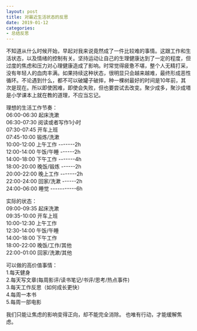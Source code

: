 ```yaml
---
layout: post
title: 对最近生活状态的反思
date: 2019-01-12
categories:
- 总结反思
---
```


不知道从什么时候开始，早起对我来说竟然成了一件比较难的事情。这跟工作和生活状态，以及情绪的控制有关。坚持运动让自己的生理健康达到了一定的程度，但过度的焦虑和压力对心理健康造成了影响。时常觉得疲惫不堪，整个人无精打采，没有年轻人的血肉丰满。如果持续这种状态，很明显只会越来越难，最终形成恶性循环。不论遇到什么，都不可以破罐子破摔，种一棵树最好的时间是10年前，其次是现在。所以即使困难，即使会失败，但也要尝试去改变。聚少成多，聚沙成塔是小学课本上就在教的道理，不应当忘记。

理想的生活工作节奏：  
06:00-06:30 起床洗漱  
06:30-07:30 阅读或者写作1小时  
07:30-07:45 开车上班   
07:45-10:00 锻炼/洗漱  
10:00-12:00 上午工作 -------2h  
12:00-14:00 午饭/午睡 ------2h  
14:00-18:00 下午工作 -------4h  
18:00-20:00 晚饭/锻炼 ------2h  
20:00-22:00 晚上工作 -------2h  
22:00-24:00 回家/洗漱 ------2h  
24:00-06:00 睡觉 -----------6h  

实际的状态：  
09:00-09:35 起床洗漱  
09:35-10:00 开车上班  
10:00-12:30 上午工作  
12:30-14:00 午饭/午睡  
14:00-18:00 下午工作  
18:00-22:00 晚饭/工作/其他  
22:00-01:00 回家/洗漱/其他  

可以做的高价值事情：  
1.每天健身  
2.每天写文章(每周影评/读书笔记/书评/思考/热点事件)  
3.每天工作反思（如何成长更快）  
4.每周一本书  
5.每周一部电影

我们只能让焦虑的影响变得正向，却不能完全消除。
也唯有行动，才能缓解焦虑。
